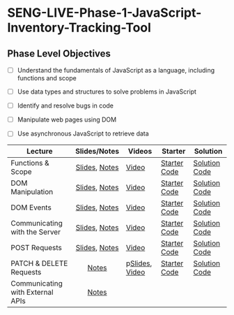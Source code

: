 # SENG-LIVE-Phase-1-JavaScript-Inventory-Tracking-Tool
## Phase Level Objectives
- [ ] Understand the fundamentals of JavaScript as a language, including functions and scope
- [ ] Use data types and structures to solve problems in JavaScript
- [ ] Identify and resolve bugs in code
- [ ] Manipulate web pages using DOM
- [ ] Use asynchronous JavaScript to retrieve data


| Lecture                          	| Slides/Notes 	| Videos 	| Starter 	| Solution 	|
|----------------------------------	|:-----:	|--------	|---------	|----------	|
| Functions & Scope                	|   [Slides](https://rawcdn.githack.com/learn-co-curriculum/SENG-LIVE-010923-Phase-1-JS/998dae2b14163af9880d40ebb6d18507b9836dd5/01_Functions_&_Scope/assets/export/index.html), [Notes](https://docs.google.com/document/d/1_O3dGUZbOfI2KYX08tC-n4sef2zxZEZFCoFOu358Ep4/edit#heading=h.d5oaq7ks4u08)   	|    [Video](https://vimeo.com/787729251)    	|     [Starter Code](https://github.com/learn-co-curriculum/SENG-LIVE-010923-Phase-1-JS/tree/main/01_Functions_%26_Scope)    	|     [Solution Code](https://github.com/learn-co-curriculum/SENG-LIVE-010923-Phase-1-JS/compare/01_solution?expand=1)     	|
| DOM Manipulation                 	|    [Slides](https://rawcdn.githack.com/learn-co-curriculum/SENG-LIVE-010923-Phase-1-JS/2655f90c9f7e0caeb372c448c06a9e9346adf966/02_DOM_Manipulation/assets/export/index.html), [Notes](https://docs.google.com/document/d/1_O3dGUZbOfI2KYX08tC-n4sef2zxZEZFCoFOu358Ep4/edit#heading=h.8ri6onkucacc)   	|    [Video](https://vimeo.com/788089078)    	|     [Starter Code](https://github.com/learn-co-curriculum/SENG-LIVE-010923-Phase-1-JS/tree/main/02_DOM_Manipulation)    	|     [Solution Code](https://github.com/learn-co-curriculum/SENG-LIVE-010923-Phase-1-JS/compare/02_solution?expand=1)     	|
| DOM Events                       	|    [Slides](https://raw.githack.com/learn-co-curriculum/SENG-LIVE-010923-Phase-1-JS/main/03_DOM_Events/assets/export/index.html), [Notes](https://docs.google.com/document/d/1_O3dGUZbOfI2KYX08tC-n4sef2zxZEZFCoFOu358Ep4/edit#heading=h.73eosy5rjnty)   	|    [Video](https://vimeo.com/788445087)    	|      [Starter Code](https://github.com/learn-co-curriculum/SENG-LIVE-010923-Phase-1-JS/tree/main/03_DOM_Events)   	|     [Solution Code](https://github.com/learn-co-curriculum/SENG-LIVE-010923-Phase-1-JS/compare/03_solution?expand=1)     	|
| Communicating with the Server    	|     [Slides](https://raw.githack.com/learn-co-curriculum/SENG-LIVE-010923-Phase-1-JS/main/04_Communicating_with_the_Server/assets/export/index.html), [Notes](https://docs.google.com/document/d/1_O3dGUZbOfI2KYX08tC-n4sef2zxZEZFCoFOu358Ep4/edit#heading=h.p27zzwnkzvqd)  	|    [Video](https://vimeo.com/788802880)    	|     [Starter Code](https://github.com/learn-co-curriculum/SENG-LIVE-010923-Phase-1-JS/tree/main/04_Communicating_with_the_Server)    	|     [Solution Code](https://github.com/learn-co-curriculum/SENG-LIVE-010923-Phase-1-JS/compare/04_solution?expand=1)     	|
| POST Requests                    	|    [Slides](https://raw.githack.com/learn-co-curriculum/SENG-LIVE-010923-Phase-1-JS/main/05_POST_request/assets/export/index.html), [Notes](https://docs.google.com/document/d/1_O3dGUZbOfI2KYX08tC-n4sef2zxZEZFCoFOu358Ep4/edit#heading=h.46h3lncuuy9k)   	|    [Video](https://vimeo.com/789147844)    	|     [Starter Code](https://github.com/learn-co-curriculum/SENG-LIVE-010923-Phase-1-JS/tree/main/05_POST_request)    	|     [Solution Code](https://github.com/learn-co-curriculum/SENG-LIVE-010923-Phase-1-JS/compare/05_solution?expand=1)     	|
| PATCH & DELETE Requests          	|     [Notes](https://docs.google.com/document/d/1_O3dGUZbOfI2KYX08tC-n4sef2zxZEZFCoFOu358Ep4/edit#heading=h.p1ulseiudtul)  	|    p[Slides](https://raw.githack.com/learn-co-curriculum/SENG-LIVE-010923-Phase-1-JS/main/06_PATCH_and_DELETE_Requests/assets/export/index.html), [Video](https://vimeo.com/790217036)    	|     [Starter Code](https://github.com/learn-co-curriculum/SENG-LIVE-010923-Phase-1-JS/tree/main/06_PATCH_and_DELETE_Requests)    	|     [Solution Code](https://github.com/learn-co-curriculum/SENG-LIVE-010923-Phase-1-JS/compare/06_solution?expand=1)     	|
| Communicating with External APIs 	|    [Notes](https://docs.google.com/document/d/1_O3dGUZbOfI2KYX08tC-n4sef2zxZEZFCoFOu358Ep4/edit#heading=h.77hixjtrcsyn)   	|        	|         	|          	|